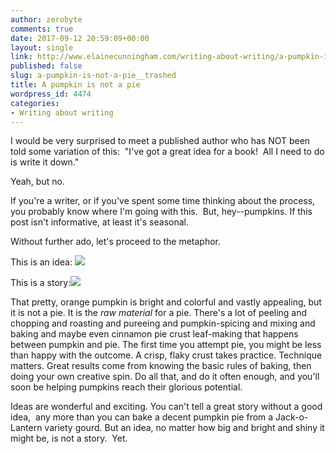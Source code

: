```yaml
---
author: zerobyte
comments: true
date: 2017-09-12 20:59:09+00:00
layout: single
link: http://www.elainecunningham.com/writing-about-writing/a-pumpkin-is-not-a-pie__trashed/
published: false
slug: a-pumpkin-is-not-a-pie__trashed
title: A pumpkin is not a pie
wordpress_id: 4474
categories:
- Writing about writing
---
```


I would be very surprised to meet a published author who has NOT been told some variation of this:  "I've got a great idea for a book!  All I need to do is write it down."

Yeah, but no.

If you're a writer, or if you've spent some time thinking about the process, you probably know where I'm going with this.  But, hey--pumpkins. If this post isn't informative, at least it's seasonal.

Without further ado, let's proceed to the metaphor.

This is an idea: [![](http://www.elainecunningham.com/wp-content/uploads/2017/09/Pumpkin-1-300x190.jpg)](http://www.elainecunningham.com/wp-content/uploads/2017/09/Pumpkin-1.jpg)

This is a story:[![](http://www.elainecunningham.com/wp-content/uploads/2017/09/Pumpkin-Pie-300x300.jpg)](http://www.elainecunningham.com/wp-content/uploads/2017/09/Pumpkin-Pie.jpg)

That pretty, orange pumpkin is bright and colorful and vastly appealing, but it is not a pie. It is the _raw material_ for a pie. There's a lot of peeling and chopping and roasting and pureeing and pumpkin-spicing and mixing and baking and maybe even cinnamon pie crust leaf-making that happens between pumpkin and pie. The first time you attempt pie, you might be less than happy with the outcome. A crisp, flaky crust takes practice. Technique matters. Great results come from knowing the basic rules of baking, then doing your own creative spin. Do all that, and do it often enough, and you'll soon be helping pumpkins reach their glorious potential.

Ideas are wonderful and exciting. You can't tell a great story without a good idea,  any more than you can bake a decent pumpkin pie from a Jack-o-Lantern variety gourd. But an idea, no matter how big and bright and shiny it might be, is not a story.  Yet.
